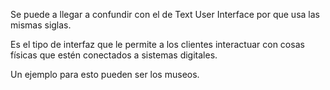 Se puede a llegar a confundir con el de Text User Interface por que usa las mismas siglas.

Es el tipo de interfaz que le permite a los clientes interactuar con cosas físicas que estén conectados a sistemas digitales. 

Un ejemplo para esto pueden ser los museos.
